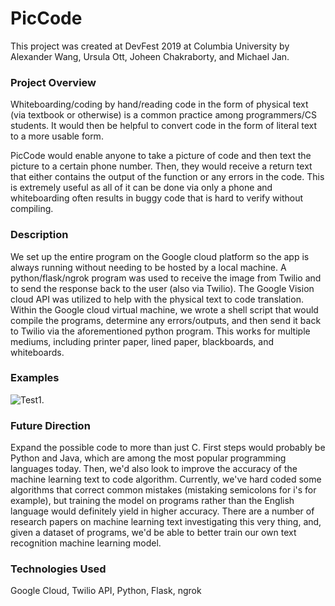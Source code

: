 # PicCode

This project was created at DevFest 2019 at Columbia University by Alexander Wang, Ursula Ott, Joheen Chakraborty, and Michael Jan.

### Project Overview
Whiteboarding/coding by hand/reading code in the form of physical text (via textbook or otherwise) is a common practice among programmers/CS students. It would then be helpful to convert code in the form of literal text to a more usable form.

PicCode would enable anyone to take a picture of code and then text the picture to a certain phone number. Then, they would receive a return text that either contains the output of the function or any errors in the code. This is extremely useful as all of it can be done via only a phone and whiteboarding often results in buggy code that is hard to verify without compiling. 

### Description
We set up the entire program on the Google cloud platform so the app is always running without needing to be hosted by a local machine. A python/flask/ngrok program was used to receive the image from Twilio and to send the response back to the user (also via Twilio). The Google Vision cloud API was utilized to help with the physical text to code translation. Within the Google cloud virtual machine, we wrote a shell script that would compile the programs, determine any errors/outputs, and then send it back to Twilio via the aforementioned python program. This works for multiple mediums, including printer paper, lined paper, blackboards, and whiteboards.

### Examples
![Test1](https://github.com/alexjwang/PicCode/tree/master/img/test1.jpg).

### Future Direction
Expand the possible code to more than just C. First steps would probably be Python and Java, which are among the most popular programming languages today. Then, we'd also look to improve the accuracy of the machine learning text to code algorithm. Currently, we've hard coded some algorithms that correct common mistakes (mistaking semicolons for i's for example), but training the model on programs rather than the English language would definitely yield in higher accuracy. There are a number of research papers on machine learning text investigating this very thing, and, given a dataset of programs, we'd be able to  better train our own text recognition machine learning model.

### Technologies Used
Google Cloud, Twilio API, Python, Flask, ngrok
